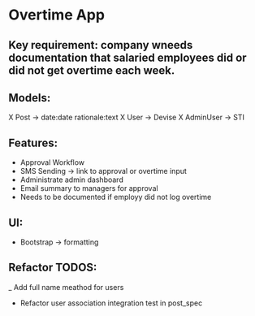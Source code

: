 # Overtime App

## Key requirement: company wneeds documentation that salaried employees did or did not get overtime each week.

## Models:
X Post -> date:date rationale:text
X User -> Devise
X AdminUser -> STI

## Features:
- Approval Workflow
- SMS Sending -> link to approval or overtime input
- Administrate admin dashboard
- Email summary to managers for approval
- Needs to be documented if employy did not log overtime

## UI:
- Bootstrap -> formatting

## Refactor TODOS:
_ Add full name meathod for users
- Refactor user association integration test in post_spec
